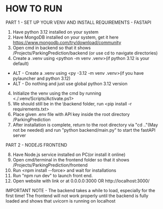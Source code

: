 # HOW TO RUN

PART 1 - SET UP YOUR VENV AND INSTALL REQUIREMENTS - FASTAPI

1. Have python 3.12 installed on your system
2. Have MongoDB installed on your system, get it here https://www.mongodb.com/try/download/community
3. Open cmd in backend so that it shows /Projects/ParkingPrediction/backend (or use cd to navigate directories)
4. Create a .venv using <python -m venv .venv>(if python 3.12 is your default)
- ALT - Create a .venv using <py -3.12 -m venv .venv>(if you have pylauncher and python 3.12)
- ALT - Do nothing and just use global python 3.12 version
4. Initialize the venv using the cmd by running <./.venv/Scripts/Activate.ps1>
5. We should still be in the \backend folder, run <pip install -r requirements.txt>
6. Place given .env file with API key inside the root directory /ParkingPrediction
7. After installation is complete, return to the root directory via "cd .."(May not be needed) and run "python backend/main.py" to start the fastAPI server

PART 2 - NODEJS FRONTEND

8. Have Node.js service installed on PC(or install it online)
9. Open cmd/terminal in the frontend folder so that it shows /Projects/ParkingPrediction/frontend
10. Run <npm install --force> and wait for installations
11. Run "npm run dev" to launch front end.
12. Open website with link or at 0.0.0.0:3000 OR http://localhost:3000/

IMPORTANT NOTE - The backend takes a while to load, especially for the first time!
The frontend will not work properly until the backend is fully loaded and shows that uvicorn is running on localhost
